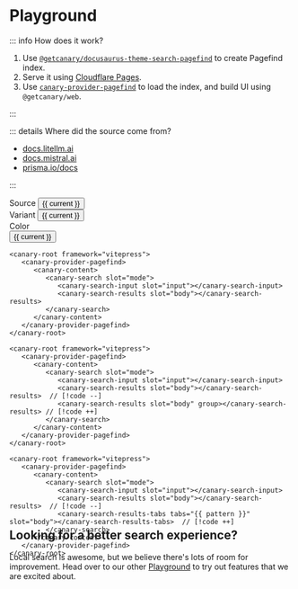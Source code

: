 <script setup lang="ts">
import { onMounted, computed, ref, watch } from "vue";

import StyleController from "../../../components/StyleController.vue";
import Markdown from "../../../components/Markdown.vue";

const modes = ["UI", "Code"] as const;
const mode = ref(modes[0]);

const sources = ["litellm", "mistral", "prisma"] as const;
const source = ref<(typeof sources)[number]>(sources[0]);

const configData: Record<typeof sources, any> = {
  litellm: {
    variants: ["basic", "group", "split"],
    pattern: "All:*;Proxy:/proxy/.+$",
  },
  mistral: {
    variants: ["basic", "group"],
    pattern: "All:*;API:/api/.+$",
  },
  prisma: {
    variants: ["basic", "group", "split"],
    pattern: "All:*;ORM:/orm/.+$;Accelerate:/accelerate/.+$;Pulse:/pulse/.+$",
  },
};

const pattern = computed(() => configData[source.value].pattern);
const variants = computed(() => configData[source.value].variants);
const variant = ref(variants.value[0]);

const baseUrl = "https://hosted-pagefind.pages.dev";
const options = computed(() => ({
  path: `${baseUrl}/static/${source.value}/pagefind/pagefind.js`,
}));

watch(source, () => {
  mode.value = modes[0];
  if (!variants.value.includes(variant.value)) {
    variant.value = variants.value[0];
  }
});

const loaded = ref(false);

onMounted(() => {
  Promise.all([
    import("@getcanary/web/components/canary-root.js"),
    import("@getcanary/web/components/canary-provider-pagefind.js"),
    import("@getcanary/web/components/canary-content.js"),
    import("@getcanary/web/components/canary-search.js"),
    import("@getcanary/web/components/canary-search-input.js"),
    import("@getcanary/web/components/canary-search-results.js"),
    import("@getcanary/web/components/canary-search-results-tabs.js"),
  ]).then(() => {
    loaded.value = true;
  });
});
</script>

# Playground

::: info How does it work?

1. Use [`@getcanary/docusaurus-theme-search-pagefind`](/docs/local/integrations/docusaurus.html#one-step-to-integrate) to create Pagefind index.
2. Serve it using [Cloudflare Pages](https://github.com/fastrepl/hosted-pagefind/tree/main/public/static).
3. Use [`canary-provider-pagefind`](https://github.com/fastrepl/canary/blob/main/js/packages/web/src/components/canary-provider-pagefind.ts) to load the index, and build UI using `@getcanary/web`.

:::

::: details Where did the source come from?

- [docs.litellm.ai](https://docs.litellm.ai)
- [docs.mistral.ai](https://docs.mistral.ai)
- [prisma.io/docs](https://prisma.io/docs)

:::

<div class="flex flex-col gap-4 mt-6">
  <div class="flex gap-2 items-center">
    <span class="text-sm">Source</span>
    <button
      v-for="current in sources"
      :class="{ tag: true, selected: source === current }"
      @click="source = current"
    >
      {{ current }}
    </button>
  </div>

  <div class="flex gap-2 items-center">
    <span class="text-sm">Variant</span>
    <button
      v-for="current in variants"
      :class="{ tag: true, selected: variant === current }"
      @click="variant = current"
    >
      {{ current }}
    </button>
  </div>

  <div class="flex gap-2">
    <span class="text-sm">Color</span>
    <StyleController :selector="`canary-root`" />
  </div>
</div>

<div class="container flex flex-col gap-2 mt-6" v-if="loaded">
  <div class="flex gap-2 text-sm font-semibold">
    <button
      v-for="current in tabs"
      class="hover:underline"
      :class="{ underline: mode === current }"
      @click="mode = current"
    >
      {{ current }}
    </button>
  </div>

  <canary-root framework="vitepress" :key="source" :query="source" v-show="mode === 'UI'">
    <canary-provider-pagefind :options="options">
      <canary-content>
        <canary-search slot="mode">
          <canary-search-input slot="input"></canary-search-input>
          <canary-search-results slot="body" :group="variant === 'group'" v-if="variant !== 'split'">
          </canary-search-results>
          <canary-search-results-tabs slot="body" :tabs="pattern" v-if="variant === 'split'">
          </canary-search-results-tabs>
        </canary-search>
      </canary-content>
    </canary-provider-pagefind>
  </canary-root>

  <Markdown v-if="mode === 'Code' && variant === 'basic'">

```html-vue{4-7}
<canary-root framework="vitepress">
   <canary-provider-pagefind>
      <canary-content>
         <canary-search slot="mode">
            <canary-search-input slot="input"></canary-search-input>
            <canary-search-results slot="body"></canary-search-results>
         </canary-search>
      </canary-content>
   </canary-provider-pagefind>
</canary-root>
```

  </Markdown>

  <Markdown v-if="mode === 'Code' && variant === 'group'">

```html-vue{4-7}
<canary-root framework="vitepress">
   <canary-provider-pagefind>
      <canary-content>
         <canary-search slot="mode">
            <canary-search-input slot="input"></canary-search-input>
            <canary-search-results slot="body"></canary-search-results>  // [!code --]
            <canary-search-results slot="body" group></canary-search-results> // [!code ++]
         </canary-search>
      </canary-content>
   </canary-provider-pagefind>
</canary-root>
```

   </Markdown>

  <Markdown v-if="mode === 'Code' && variant === 'split'">

```html-vue{4-7}
<canary-root framework="vitepress">
   <canary-provider-pagefind>
      <canary-content>
         <canary-search slot="mode">
            <canary-search-input slot="input"></canary-search-input>
            <canary-search-results slot="body"></canary-search-results>  // [!code --]
            <canary-search-results-tabs tabs="{{ pattern }}" slot="body"></canary-search-results-tabs>  // [!code ++]
         </canary-search>
      </canary-content>
   </canary-provider-pagefind>
</canary-root>
```

   </Markdown>
</div>

## Looking for a better search experience?

Local search is awesome, but we believe there's lots of room for improvement. Head over to our other
[Playground](/docs/cloud/playground) to try out features that we are excited about.

<style scoped>
.container {
  height: 500px;
}

button.tag {
  font-size: 0.875rem;
  border: 1px solid var(--vp-c-divider);
  padding: 4px 12px;
  border-radius: 1rem;
}
button.tag:hover {
  background-color: var(--vp-c-brand-soft);
}

button.tag.selected {
  background-color: var(--vp-c-brand-soft);
}

canary-root {
  --canary-content-max-width: 690px;
  --canary-content-max-height: 400px;
}
</style>
